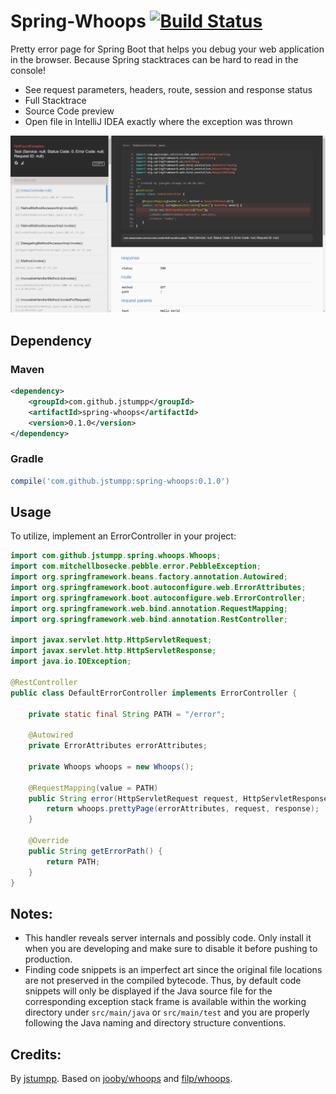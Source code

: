 # Spring-Whoops [![Build Status](https://travis-ci.org/jstumpp/spring-whoops.svg?branch=master)](https://travis-ci.org/jstumpp/spring-whoops)

Pretty error page for Spring Boot that helps you debug your web application in the browser. Because Spring stacktraces can be hard to read in the console!
 * See request parameters, headers, route, session and response status
 * Full Stacktrace
 * Source Code preview
 * Open file in IntelliJ IDEA exactly where the exception was thrown

![image](img/screenshot.png)

## Dependency
### Maven
```xml
<dependency>
    <groupId>com.github.jstumpp</groupId>
    <artifactId>spring-whoops</artifactId>
    <version>0.1.0</version>
</dependency>
```
### Gradle
```groovy
compile('com.github.jstumpp:spring-whoops:0.1.0')
```

## Usage
To utilize, implement an ErrorController in your project:
```java
import com.github.jstumpp.spring.whoops.Whoops;
import com.mitchellbosecke.pebble.error.PebbleException;
import org.springframework.beans.factory.annotation.Autowired;
import org.springframework.boot.autoconfigure.web.ErrorAttributes;
import org.springframework.boot.autoconfigure.web.ErrorController;
import org.springframework.web.bind.annotation.RequestMapping;
import org.springframework.web.bind.annotation.RestController;

import javax.servlet.http.HttpServletRequest;
import javax.servlet.http.HttpServletResponse;
import java.io.IOException;

@RestController
public class DefaultErrorController implements ErrorController {

    private static final String PATH = "/error";

    @Autowired
    private ErrorAttributes errorAttributes;

    private Whoops whoops = new Whoops();

    @RequestMapping(value = PATH)
    public String error(HttpServletRequest request, HttpServletResponse response) throws IOException, PebbleException {
        return whoops.prettyPage(errorAttributes, request, response);
    }

    @Override
    public String getErrorPath() {
        return PATH;
    }
}
```

## Notes:

* This handler reveals server internals and possibly code. Only install it when you are developing and make sure to disable it before pushing to production.
* Finding code snippets is an imperfect art since the original file locations are not preserved in the compiled bytecode. Thus, by default code snippets will only be displayed if the Java source file for the corresponding exception stack frame is available within the working directory under `src/main/java` or `src/main/test` and you are properly following the Java naming and directory structure conventions.

## Credits:

By [jstumpp](https://github.com/jstumpp/). Based on [jooby/whoops](https://github.com/jooby-project/jooby/tree/master/modules/jooby-whoops) and [filp/whoops](http://filp.github.io/whoops/).